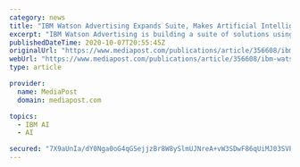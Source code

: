 ```yaml
---
category: news
title: "IBM Watson Advertising Expands Suite, Makes Artificial Intelligence The Backbone"
excerpt: "IBM Watson Advertising is building a suite of solutions using artificial intelligence as the foundation. The suite, based on privacy measures, leverages first-party data to increase ad ..."
publishedDateTime: 2020-10-07T20:55:45Z
originalUrl: "https://www.mediapost.com/publications/article/356608/ibm-watson-advertising-expands-suite-makes-artifi.html"
webUrl: "https://www.mediapost.com/publications/article/356608/ibm-watson-advertising-expands-suite-makes-artifi.html"
type: article

provider:
  name: MediaPost
  domain: mediapost.com

topics:
  - IBM AI
  - AI

secured: "7X9aUnIa/dY0Nga0oG4qGSejjzBr8W8ySlmUJNreA+vW3SDwF86qUiMJ03SVPjqBW5R6V0mzTrHD1eSlBxSXZJ6y9iGdOsOPeOvbfnfSk8nkigSExSCSjhxNE3vHegks8C/Y59rv0mgkZRM7vtZozodTYhKn736SJXjxUyuZwySP+8kMyh/bI1N6qFK/rCrbVf4XwUH7ywDVZY7Zw94YZBrKgrmM/zyMaK9j+cUmY7JzueSlgDnZelgztAtsenlI0rOEdBB5p1tfAXGAwLDKMfBAMjv7AsI2ewiRZT+ZnV02G+D5Qm3ZakbvNkxOc3HhmNPo4UWbBfSmsD/KmVOGeoP37ZGyjE32FkbEtSpm43A=;wpkx9pA2AQut6i57N41rCA=="
---
```


